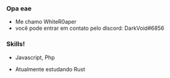 ### Opa eae
- Me chamo WhiteR0aper
- vocẽ pode entrar em contato pelo discord: DarkVoid#6856
### Skills!

- Javascript, Php

- Atualmente estudando Rust

